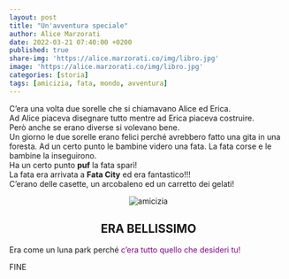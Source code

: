 ```yaml
---
layout: post
title: "Un'avventura speciale"
author: Alice Marzorati
date: 2022-03-21 07:40:00 +0200
published: true
share-img: 'https://alice.marzorati.co/img/libro.jpg'
image: 'https://alice.marzorati.co/img/libro.jpg'
categories: [storia]
tags: [amicizia, fata, mondo, avventura]
---
```

C’era una volta due sorelle che si chiamavano Alice ed Erica.   
Ad Alice piaceva disegnare tutto mentre ad Erica piaceva costruire.   
Però anche se erano diverse si volevano bene.   
Un giorno le due sorelle erano felici perché avrebbero fatto una gita in una foresta. Ad un certo punto le bambine videro una fata. La fata corse e le bambine la  inseguirono.   
Ha un certo punto **puf** la fata sparì!   
La fata era arrivata a **Fata City** ed era fantastico!!!   
C’erano delle casette, un arcobaleno ed un carretto dei gelati!   

<center><img src="https://alice.marzorati.co/img/post/casa.png" alt="amicizia"></center>

## <center>**ERA BELLISSIMO**</center>
Era come un luna park perché <span style="color:purple">c’era tutto quello che desideri tu!</span>   

FINE



